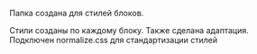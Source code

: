 Папка создана для стилей блоков.

Стили созданы по каждому блоку. Также сделана адаптация. Подключен normalize.css для стандартизации стилей